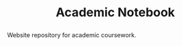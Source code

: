 <h1>
  <p align = "center">
    Academic Notebook
</h1>

Website repository for academic coursework.
